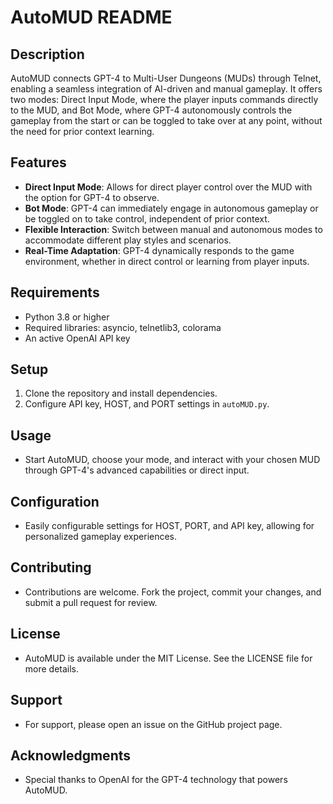 AutoMUD README
==============

Description
-----------
AutoMUD connects GPT-4 to Multi-User Dungeons (MUDs) through Telnet, enabling a seamless integration of AI-driven and manual gameplay. It offers two modes: Direct Input Mode, where the player inputs commands directly to the MUD, and Bot Mode, where GPT-4 autonomously controls the gameplay from the start or can be toggled to take over at any point, without the need for prior context learning.

Features
--------
- **Direct Input Mode**: Allows for direct player control over the MUD with the option for GPT-4 to observe.
- **Bot Mode**: GPT-4 can immediately engage in autonomous gameplay or be toggled on to take control, independent of prior context.
- **Flexible Interaction**: Switch between manual and autonomous modes to accommodate different play styles and scenarios.
- **Real-Time Adaptation**: GPT-4 dynamically responds to the game environment, whether in direct control or learning from player inputs.

Requirements
------------
- Python 3.8 or higher
- Required libraries: asyncio, telnetlib3, colorama
- An active OpenAI API key

Setup
-----
1. Clone the repository and install dependencies.
2. Configure API key, HOST, and PORT settings in `autoMUD.py`.

Usage
-----
- Start AutoMUD, choose your mode, and interact with your chosen MUD through GPT-4's advanced capabilities or direct input.

Configuration
-------------
- Easily configurable settings for HOST, PORT, and API key, allowing for personalized gameplay experiences.

Contributing
------------
- Contributions are welcome. Fork the project, commit your changes, and submit a pull request for review.

License
-------
- AutoMUD is available under the MIT License. See the LICENSE file for more details.

Support
-------
- For support, please open an issue on the GitHub project page.

Acknowledgments
---------------
- Special thanks to OpenAI for the GPT-4 technology that powers AutoMUD.